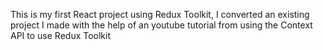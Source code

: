 This is my first React project using Redux Toolkit, I converted an existing project I made with the help of an youtube tutorial from using the Context API to use Redux Toolkit
